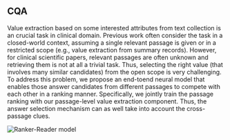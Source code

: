 CQA
---
Value extraction based on some interested
attributes from text collection is an crucial
task in clinical domain. Previous work
often consider the task in a closed-world
context, assuming a single relevant passage
is given or in a restricted scope (e.g.,
value extraction from summary records).
However, for clinical scientific papers, relevant
passages are often unknown and retrieving
them is not at all a trivial task.
Thus, selecting the right value (that involves
many similar candidates) from the
open scope is very challenging. To address
this problem, we propose an end-toend
neural model that enables those answer
candidates from different passages
to compete with each other in a ranking
manner. Specifically, we jointly train
the passage ranking with our passage-level
value extraction component. Thus, the
answer selection mechanism can as well
take into account the cross-passage clues.

![Ranker-Reader model](RR_pipeline)





